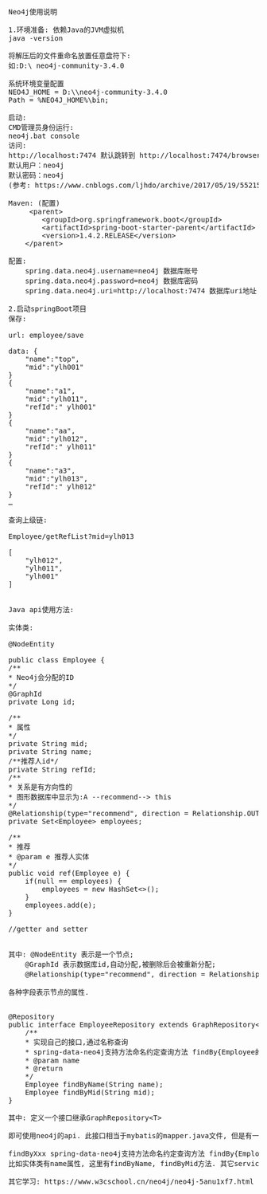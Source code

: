 <pre>
Neo4j使用说明

1.环境准备: 依赖Java的JVM虚拟机
java -version

将解压后的文件重命名放置任意盘符下:
如:D:\ neo4j-community-3.4.0

系统环境变量配置 
NEO4J_HOME = D:\\neo4j-community-3.4.0
Path = %NEO4J_HOME%\bin;

启动:
CMD管理员身份运行:
neo4j.bat console
访问:
http://localhost:7474 默认跳转到 http://localhost:7474/browser
默认用户：neo4j
默认密码：neo4j
(参考: https://www.cnblogs.com/ljhdo/archive/2017/05/19/5521577.html) 

Maven: (配置)
	 &lt;parent&gt;
		&lt;groupId&gt;org.springframework.boot&lt;/groupId&gt;
		&lt;artifactId&gt;spring-boot-starter-parent&lt;/artifactId&gt;
		&lt;version&gt;1.4.2.RELEASE&lt;/version&gt;
	&lt;/parent&gt;

配置: 
	spring.data.neo4j.username=neo4j 数据库账号
	spring.data.neo4j.password=neo4j 数据库密码
	spring.data.neo4j.uri=http://localhost:7474 数据库uri地址
	
2.启动springBoot项目 
保存: 

url: employee/save 

data: { 
	"name":"top",	
	"mid":"ylh001"
} 
{
	"name":"a1",
	"mid":"ylh011",
	"refId":" ylh001"
}
{ 
	"name":"aa",
	"mid":"ylh012",
	"refId":" ylh011"
} 
{ 
	"name":"a3", 
	"mid":"ylh013", 
	"refId":" ylh012" 
} 
… 

查询上级链: 

Employee/getRefList?mid=ylh013

[ 
	"ylh012", 
	"ylh011", 
	"ylh001" 
] 


Java api使用方法: 

实体类: 

@NodeEntity 

public class Employee { 
/** 
* Neo4j会分配的ID 
*/ 
@GraphId 
private Long id; 

/** 
* 属性 
*/ 
private String mid; 
private String name; 
/**推荐人id*/ 
private String refId; 
/** 
* 关系是有方向性的 
* 图形数据库中显示为:A --recommend--&gt; this 
*/ 
@Relationship(type="recommend", direction = Relationship.OUTGOING) 
private Set&lt;Employee&gt; employees; 

/** 
* 推荐 
* @param e 推荐人实体 
*/ 
public void ref(Employee e) { 
	if(null == employees) { 
		employees = new HashSet&lt;&gt;(); 
	} 
	employees.add(e); 
} 

//getter and setter 


其中: @NodeEntity 表示是一个节点; 
	@GraphId 表示数据库id,自动分配,被删除后会被重新分配; 
	@Relationship(type="recommend", direction = Relationship.OUTGOING) 表示一个关系,有方向性; 

各种字段表示节点的属性. 


@Repository 
public interface EmployeeRepository extends GraphRepository&lt;Employee&gt;{ 
	/** 
	* 实现自己的接口,通过名称查询 
	* spring-data-neo4j支持方法命名约定查询方法 findBy{Employee的属性名} 
	* @param name 
	* @return 
	*/ 
	Employee findByName(String name); 
	Employee findByMid(String mid); 
} 

其中: 定义一个接口继承GraphRepository&lt;T&gt; 

即可使用neo4j的api. 此接口相当于mybatis的mapper.java文件, 但是有一个@Repository注解. 

findByXxx spring-data-neo4j支持方法命名约定查询方法 findBy{Employee的属性名} 
比如实体类有name属性, 这里有findByName, findByMid方法. 其它service层,controller层基本不变. 

其它学习: https://www.w3cschool.cn/neo4j/neo4j-5anu1xf7.html 
</pre>